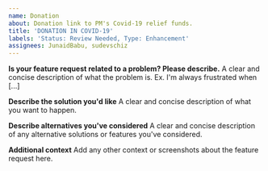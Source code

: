 ```yaml
---
name: Donation
about: Donation link to PM's Covid-19 relief funds.
title: 'DONATION IN COVID-19'
labels: 'Status: Review Needed, Type: Enhancement'
assignees: JunaidBabu, sudevschiz
---
```


**Is your feature request related to a problem? Please describe.**
A clear and concise description of what the problem is. Ex. I'm always frustrated when [...]

**Describe the solution you'd like**
A clear and concise description of what you want to happen.

**Describe alternatives you've considered**
A clear and concise description of any alternative solutions or features you've considered.

**Additional context**
Add any other context or screenshots about the feature request here.
